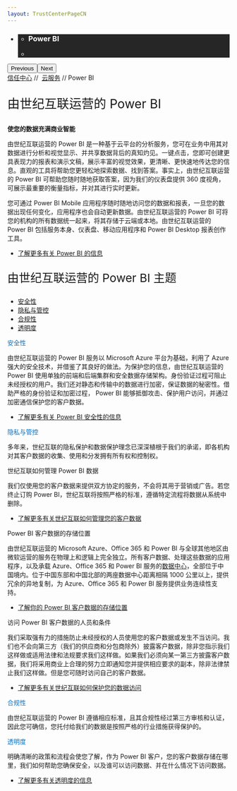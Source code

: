 ```yaml
---
layout: TrustCenterPageCN
---
```

<div class="row-fluid">
   <div class="span">
      <div>
         <div id="HeroWrapper" data-cols="1" data-view1="1" data-view2="1" data-view3="1" data-view4="1" class="row-fluid wider hero grid-container">
            <div class="span bp0-col-1-1 bp1-col-1-1 bp2-col-1-1 bp3-col-1-1">
               <div bi:type="slideshow" class="slideshow slideshow-hero hero" xmlns:bi="urn:schemas-microsoft-com:mscom:bi">
                  <ul bi:type="list" class="slides">
                     <li id="slide-1" bi:index="0" selectBi="">
                        <div class="heroitem light-foreground" bi:type="heroitem">
                           <div class="media" bi:parenttitle="t1">
                              <a href="" bi:track="False" bi:titleflag="t1" bi:index="0">
                                 <div data-picture="" data-alt="You are in control of your data" data-disable-swap-below="">
                                    <div data-src="https://c.s-microsoft.com/en-us/CMSImages/MS_TrustCenter_Privacy_Header.jpg?version=dc9c5b9b-c334-7922-892a-15c2cd65053d"></div>
                                    <noscript></noscript>
                                 </div>
                              </a>
                           </div>
                           <div class="text" bi:type="cta">
                              <div class="text-container">
                                 <div class="box" style="background: rgba(0,0,0,.85); color: #FFFFFF;">
                                    <ul bi:type="list" class="headerCaption subpageHeaderCaption">
                                       <li class="box-title">
                                          <h3 class="box-title" bi:type="title" bi:title="t1" style="color: #FFFFFF;">Power BI </h3>
                                       </li>
                                       <li class="box-actions box-description"><a target="_self" class="mscom-link" href=""></a></li>
                                    </ul>
                                 </div>
                              </div>
                           </div>
                        </div>
                     </li>
                  </ul>
                  <div class="navigation international" bi:track="false">
                     <div class="grid-container settop" data-title-text="Go To Slide "></div>
                  </div>
                  <div class="prev-next" bi:track="false"><button class="prev"><span class="icon-left" aria-hidden="true"></span><span class="screen-reader-text">Previous</span></button><button class="next"><span class="icon-right" aria-hidden="true"></span><span class="screen-reader-text">Next</span></button></div>
                  <div id="play-pause" class="play-pause" style="display:none">
                     <div class="pause"><button id="pauseButton" class="pause_button"><span class="icon-pause" aria-hidden="true"></span><span class="screen-reader-text">Pause</span></button></div>
                     <div class="play"><button id="playButton" class="play_button"><span class="icon-play" aria-hidden="true"></span><span class="screen-reader-text">Play</span></button></div>
                  </div>
               </div>
            </div>
         </div>
         <div id="BreadcrumbWrapper" data-cols="1" data-view1="1" data-view2="1" data-view3="1" data-view4="1" class="row-fluid grid-container mscom-grid-container breadcrumbs">
            <div class="span bp0-col-1-1 bp1-col-1-1 bp2-col-1-1 bp3-col-1-1"><a target="_self" class="mscom-link" href="../default-cn.html">信任中心</a> // 
               <a target="_self" class="mscom-link" href="../cloudservices/default-cn.html">云服务</a> // Power BI
            </div>
         </div>
         <div id="ContentWrapper" data-cols="2" data-view1="1" data-view2="2" data-view3="2" data-view4="2" class="row-fluid subpageBody">
                <div class="span bp0-col-1-1 bp2-col-2-1 bp3-col-2-1 bp1-col-2-2">
                     <p style="font-size:28px">由世纪互联运营的 Power BI</p>
                     <p><strong>使您的数据充满商业智能</strong></p>
                     <p>由世纪互联运营的 Power BI 是一种基于云平台的分析服务，您可在业务中用其对数据进行分析和视觉显示、并共享数据背后的真知灼见。一键点击，您即可创建更具表现力的报表和演示文稿，展示丰富的视觉效果，更清晰、更快速地传达您的信息。直观的工具将帮助您更轻松地探索数据、找到答案。事实上，由世纪互联运营的 Power BI  可帮助您随时随地获取答案，因为我们的仪表盘提供 360 度视角，可展示最重要的衡量指标，并对其进行实时更新。</p>
                     <p>您可通过 Power BI Mobile 应用程序随时随地访问您的数据和报表，一旦您的数据出现任何变化，应用程序也会自动更新数据。由世纪互联运营的 Power BI 可将您的机构的所有数据统一起来，将其存储于云端或本地。由世纪互联运营的 Power BI 包括服务本身、仪表盘、移动应用程序和 Power BI Desktop 报表创作工具。</p>
                     <ul style="list-style-type:disc;">
                        <li><a href="http://www.21vbluecloud.com/powerbi/">了解更多有关 Power BI 的信息</a></li>
                     </ul>
                     <p style="font-size:26px;">由世纪互联运营的 Power BI 主题</p>
                     <ul>
                        <li><a href="../security/default.html">安全性</a></li>
                        <li><a href="../privacy/default.html">隐私与管控</a></li>
                        <li><a href="../compliance/default.html">合规性</a></li>
                        <li><a href="../transparency/default.html">透明度</a></li>
                     </ul>
                     <label style="color:rgb(0,115,198)">安全性</label>
                     <p>由世纪互联运营的 Power BI 服务以 Microsoft Azure 平台为基础，利用了 Azure 强大的安全技术，并借鉴了其良好的做法。为保护您的信息，由世纪互联运营的 Power BI 使用单独的前端和后端集群和安全数据存储架构。身份验证过程可阻止未经授权的用户。我们还对静态和传输中的数据进行加密，保证数据的秘密性。借助严格的身份验证和加密过程， Power BI 能够抵御攻击、保护用户访问，并通过加密通信保护您的客户数据。</p>
                     <ul style="list-style-type:disc;">
                        <li><a href="../security/powerbi-security.html">了解更多有关 Power BI 安全性的信息</a></li>
                     </ul>
                     <label style="color:rgb(0,115,198)">隐私与管控</label>
                     <p>多年来，世纪互联的隐私保护和数据保护理念已深深植根于我们的承诺，即各机构对其客户数据的收集、使用和分发拥有所有权和控制权。</p>
                     <label>世纪互联如何管理 Power BI 数据</label>
                     <p>我们仅使用您的客户数据来提供双方协定的服务，不会将其用于营销或广告。若您终止订购 Power BI，世纪互联将按照严格的标准，遵循特定流程将数据从系统中删除。</p>
                     <ul style="list-style-type:disc;">
                        <li><a href="../privacy/you-own-your-data.html">了解更多有关世纪互联如何管理您的客户数据</a></li>
                     </ul>
                     <label>Power BI 客户数据的存储位置</label>
                     <p>由世纪互联运营的 Microsoft Azure、Office 365 和 Power BI 与全球其他地区由微软运营的服务在物理上和逻辑上完全独立。所有客户数据、处理这些数据的应用程序，以及承载 Azure、Office 365 和 Power BI 服务的<a href="../transparency/you_know_where.html">数据中心</a>，全部位于中国境内。位于中国东部和中国北部的两座数据中心距离相隔 1000 公里以上，提供冗余的异地复制，为 Azure、Office 365 和 Power BI 服务提供业务连续性支持。</p>
                     <ul style="list-style-type:disc;">
                        <li><a href="../transparency/you_know_where.html">了解你的 Power BI 客户数据的存储位置</a></li>
                     </ul>
                     <label>访问 Power BI 客户数据的人员和条件</label>
                     <p>我们采取强有力的措施防止未经授权的人员使用您的客户数据或发生不当访问。我们也不会向第三方（我们的供应商和分包商除外）披露客户数据，除非您指示我们这样做或适用法律和法规要求我们这样做。如果我们必须向某一第三方披露客户数据，我们将采用商业上合理的努力立即通知您并提供相应要求的副本，除非法律禁止我们这样做。但是您可随时访问自己的客户数据。</p>
                     <ul style="list-style-type:disc">
                        <li><a href="../transparency/default.html">了解更多有关世纪互联如何保护您的数据访问</a></li>
                     </ul>
                     <label style="color:rgb(0,115,198)">合规性</label>
                     <p>由世纪互联运营的 Power BI 遵循相应标准，且其合规性经过第三方审核和认证，因此您可确信，您托付给我们的数据是按照严格的行业措施获得保护的。</p>
                     <label style="color:rgb(0,115,198)">透明度</label>
                     <p>明确清晰的政策和流程会使您了解，作为 Power BI 客户，您的客户数据存储在哪里，我们如何帮助您确保安全，以及谁可以访问数据、并在什么情况下访问数据。</p>
                     <ul style="list-style-type:disc;">
                        <li><a href="../transparency/default.html">了解更多有关透明度的信息</a></li>
                </div>
            </div>
      </div>
   </div>
</div>
<div class="row-fluid" data-view4="1" data-view3="1" data-view2="1" data-view1="1" data-cols="1">
   <div class="span bp0-col-1-1 bp1-col-1-1 bp2-col-1-1 bp3-col-1-1"></div>
</div>
